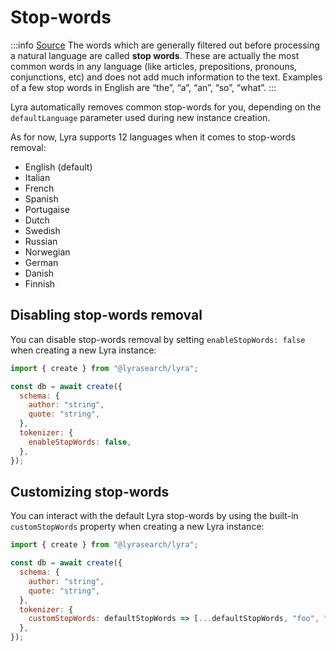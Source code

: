 # Stop-words

:::info [Source](https://towardsdatascience.com/text-pre-processing-stop-words-removal-using-different-libraries-f20bac19929a)
The words which are generally filtered out before processing a natural language are called **stop words**. These are actually the most common words in any language (like articles, prepositions, pronouns, conjunctions, etc) and does not add much information to the text. Examples of a few stop words in English are “the”, “a”, “an”, “so”, “what”.
:::

Lyra automatically removes common stop-words for you, depending on the `defaultLanguage` parameter used during new instance creation.

As for now, Lyra supports 12 languages when it comes to stop-words removal:

- English (default)
- Italian
- French
- Spanish
- Portugaise
- Dutch
- Swedish
- Russian
- Norwegian
- German
- Danish
- Finnish

## Disabling stop-words removal

You can disable stop-words removal by setting `enableStopWords: false` when creating a new Lyra instance:

```javascript
import { create } from "@lyrasearch/lyra";

const db = await create({
  schema: {
    author: "string",
    quote: "string",
  },
  tokenizer: {
    enableStopWords: false,
  },
});
```

## Customizing stop-words

You can interact with the default Lyra stop-words by using the built-in `customStopWords` property when creating a new Lyra instance:

```javascript
import { create } from "@lyrasearch/lyra";

const db = await create({
  schema: {
    author: "string",
    quote: "string",
  },
  tokenizer: {
    customStopWords: defaultStopWords => [...defaultStopWords, "foo", "bar"],
  },
});
```
